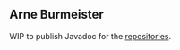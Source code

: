 ## Arne Burmeister

WIP to publish Javadoc for the [repositories](https://github.com/aburmeis?tab=repositories). 
